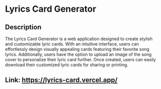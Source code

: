 # Lyrics Card Generator

## Description

The Lyrics Card Generator is a web application designed to create stylish and customizable lyric cards. With an intuitive interface, users can effortlessly design visually appealing cards featuring their favorite song lyrics. Additionally, users have the option to upload an image of the song cover to personalize their lyric card further. Once created, users can easily download their customized lyric cards for sharing or printing.

## Link: https://lyrics-card.vercel.app/
